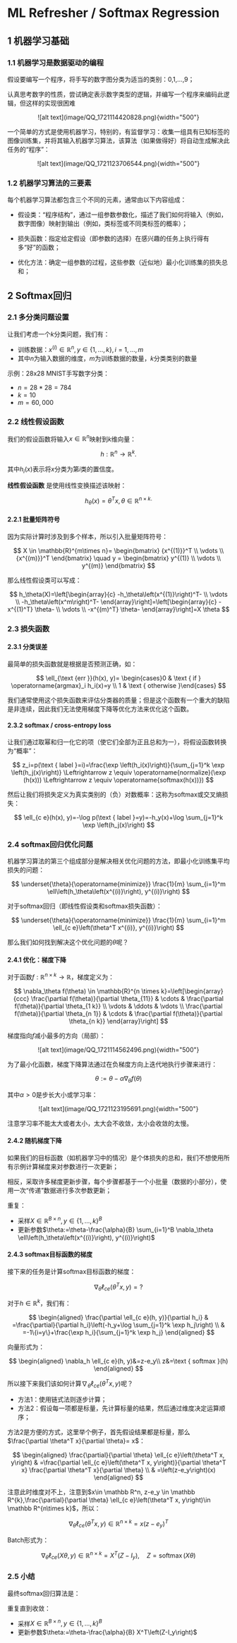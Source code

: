 # ML Refresher / Softmax Regression

## 1 机器学习基础

### 1.1 机器学习是数据驱动的编程

假设要编写一个程序，将手写的数字图分类为适当的类别：0,1,…,9；

认真思考数字的性质，尝试确定表示数字类型的逻辑，并编写一个程序来编码此逻辑，但这样的实现很困难

<center>![alt text](image/QQ_1721114420828.png){width="500"}</center>

一个简单的方式是使用机器学习，特别的，有监督学习：收集一组具有已知标签的图像训练集，并将其输入机器学习算法，该算法（如果做得好）将自动生成解决此任务的“程序”：

<center>![alt text](image/QQ_1721123706544.png){width="500"}</center>

### 1.2 机器学习算法的三要素

每个机器学习算法都包含三个不同的元素，通常由以下内容组成：

- 假设类：“程序结构”，通过一组参数参数化，描述了我们如何将输入（例如，数字图像）映射到输出（例如，类标签或不同类标签的概率）；

- 损失函数：指定给定假设（即参数的选择）在感兴趣的任务上执行得有多“好”的函数；

- 优化方法：确定一组参数的过程，这些参数（近似地）最小化训练集的损失总和；

## 2 Softmax回归

### 2.1 多分类问题设置

让我们考虑一个$k$分类问题，我们有：

- 训练数据：$x^{(i)}\in \mathbb R^n,y\in \{1,\ldots, k\}, i=1,\ldots, m$
- 其中$n$为输入数据的维度，$m$为训练数据的数量，$k$分类类别的数量

示例：28x28 MNIST手写数字分类：

- $n=28*28=784$
- $k = 10$
- $m = 60,000$

### 2.2 线性假设函数

我们的假设函数将输入$x\in \mathbb R^n$映射到$k$维向量：

$$
h: \mathbb{R}^n \rightarrow \mathbb{R}^k.
$$

其中$h_i(x)$表示将$x$分类为第$i$类的置信度。

**线性假设函数** 是使用线性变换描述该映射：

$$
h_\theta(x)=\theta^T x,\theta \in \mathbb R^{n\times k.}
$$

#### 2.2.1 批量矩阵符号

因为实际计算时涉及到多个样本，所以引入批量矩阵符号：


$$
X \in \mathbb{R}^{m\times n}= \begin{bmatrix} {x^{(1)}}^T \\ \vdots \\ {x^{(m)}}^T \end{bmatrix} \quad y = \begin{bmatrix} y^{(1)} \\ \vdots \\ y^{(m)} \end{bmatrix}
$$

那么线性假设类可以写成：

$$ 
h_\theta(X)=\left[\begin{array}{c}
-h_\theta\left(x^{(1)}\right)^T- \\
\vdots \\
-h_\theta\left(x^m\right)^T-
\end{array}\right]=\left[\begin{array}{c}
-x^{(1)^T} \theta- \\
\vdots \\
-x^{(m)^T} \theta-
\end{array}\right]=X \theta
$$ 

### 2.3 损失函数

####  2.3.1 分类误差

最简单的损失函数就是根据是否预测正确，如：

$$
\ell_{\text {err }}(h(x), y)= \begin{cases}0 & \text { if } \operatorname{argmax}_i h_i(x)=y \\ 1 & \text { otherwise }\end{cases}
$$

我们通常使用这个损失函数来评估分类器的质量；但是这个函数有一个重大的缺陷是非连续，因此我们无法使用梯度下降等优化方法来优化这个函数。

#### 2.3.2 softmax / cross-entropy loss

让我们通过取幂和归一化它的项（使它们全部为正且总和为一），将假设函数转换为“概率”：

$$
z_i=p(\text { label }=i)=\frac{\exp \left(h_i(x)\right)}{\sum_{j=1}^k \exp \left(h_j(x)\right)} \Leftrightarrow z \equiv \operatorname{normalize}(\exp (h(x))) 
\Leftrightarrow z \equiv \operatorname{softmax(h(x))}) 
$$

然后让我们将损失定义为真实类别的（负）对数概率：这称为softmax或交叉熵损失：

$$
\ell_{c e}(h(x), y)=-\log p(\text { label }=y)=-h_y(x)+\log \sum_{j=1}^k \exp \left(h_j(x)\right)
$$

### 2.4 softmax回归优化问题

机器学习算法的第三个组成部分是解决相关优化问题的方法，即最小化训练集平均损失的问题：

$$
\underset{\theta}{\operatorname{minimize}} \frac{1}{m} \sum_{i=1}^m \ell\left(h_\theta\left(x^{(i)}\right), y^{(i)}\right)
$$

对于softmax回归（即线性假设类和softmax损失函数）：

$$
\underset{\theta}{\operatorname{minimize}} \frac{1}{m} \sum_{i=1}^m \ell_{c e}\left(\theta^T x^{(i)}, y^{(i)}\right)
$$

那么我们如何找到解决这个优化问题的$\theta$呢？

#### 2.4.1 优化：梯度下降

对于函数$f: \mathbb{R}^{n \times k} \rightarrow \mathbb{R}$，梯度定义为：

$$
\nabla_\theta f(\theta) \in \mathbb{R}^{n \times k}=\left[\begin{array}{ccc}
\frac{\partial f(\theta)}{\partial \theta_{11}} & \cdots & \frac{\partial f(\theta)}{\partial \theta_{1 k}} \\
\vdots & \ddots & \vdots \\
\frac{\partial f(\theta)}{\partial \theta_{n 1}} & \cdots & \frac{\partial f(\theta)}{\partial \theta_{n k}}
\end{array}\right]
$$

梯度指向$f$减小最多的方向（局部）：

<center>![alt text](image/QQ_1721114562496.png){width="500"}</center>

为了最小化函数，梯度下降算法通过在负梯度方向上迭代地执行步骤来进行：

$$
\theta:=\theta-\alpha \nabla_\theta f(\theta)
$$

其中$\alpha>0$是步长大小或学习率：

<center>![alt text](image/QQ_1721123195691.png){width="500"}</center>

注意学习率不能太大或者太小，太大会不收敛，太小会收敛的太慢。

#### 2.4.2 随机梯度下降

如果我们的目标函数（如机器学习中的情况）是个体损失的总和，我们不想使用所有示例计算梯度来对参数进行一次更新；

相反，采取许多梯度更新步骤，每个步骤都基于一个小批量（数据的小部分），使用一次“传递”数据进行多次参数更新；

重复：

- 采样$X \in \mathbb{R}^{B \times n}, y \in\{1, \ldots, k\}^B$
- 更新参数$\theta:=\theta-\frac{\alpha}{B} \sum_{i=1}^B \nabla_\theta \ell\left(h_\theta\left(x^{(i)}\right), y^{(i)}\right)$

#### 2.4.3 softmax目标函数的梯度

接下来的任务是计算softmax目标函数的梯度：

$$
\nabla_\theta \ell_{c e}\left(\theta^T x, y\right)=?
$$

对于$h\in \mathbb R^k$，我们有：

$$
\begin{aligned}
\frac{\partial \ell_{c e}(h, y)}{\partial h_i} & =\frac{\partial}{\partial h_i}\left(-h_y+\log \sum_{j=1}^k \exp h_j\right) \\
& =-1\{i=y\}+\frac{\exp h_i}{\sum_{j=1}^k \exp h_j}
\end{aligned}
$$

向量形式为：

$$
\begin{aligned}
\nabla_h \ell_{c e}(h, y)&=z-e_y\\
z&=\text { softmax }(h)
\end{aligned}
$$

所以接下来我们该如何计算$\nabla_\theta \ell_{c e}\left(\theta^T x, y\right)$呢？

- 方法1：使用链式法则逐步计算；
- 方法2：假设每一项都是标量，先计算标量的结果，然后通过维度决定运算顺序；

方法2是方便的方式，这里举个例子，首先假设结果都是标量，那么$\frac{\partial \theta^T x}{\partial \theta}= x$：

$$
\begin{aligned}
\frac{\partial}{\partial \theta} \ell_{c e}\left(\theta^T x, y\right) & =\frac{\partial \ell_{c e}\left(\theta^T x, y\right)}{\partial \theta^T x} \frac{\partial \theta^T x}{\partial \theta} \\
& =\left(z-e_y\right)(x)
\end{aligned}
$$

注意此时维度对不上，注意到$x\in \mathbb R^n, z-e_y \in \mathbb R^{k},\frac{\partial}{\partial \theta} \ell_{c e}\left(\theta^T x, y\right)\in \mathbb R^{n\times k}$，所以：

$$
\nabla_\theta \ell_{c e}\left(\theta^T x, y\right) \in \mathbb{R}^{n \times k}=x\left(z-e_y\right)^T
$$

Batch形式为：

$$
\nabla_\theta \ell_{c e}(X \theta, y) \in \mathbb{R}^{n \times k}=X^T\left(Z-I_y\right), \quad Z=\operatorname{softmax}(X \theta)
$$

### 2.5 小结

最终softmax回归算法是：

重复直到收敛：

- 采样$X \in \mathbb{R}^{B \times n}, y \in\{1, \ldots, k\}^B$
- 更新参数$\theta:=\theta-\frac{\alpha}{B} X^T\left(Z-I_y\right)$